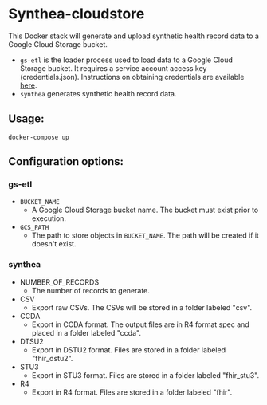 # Synthea-cloudstore
This Docker stack will generate and upload synthetic health record data to a Google Cloud Storage bucket.
- `gs-etl` is the loader process used to load data to a Google Cloud Storage bucket.  It requires a service account access key (credentials.json). Instructions on obtaining credentials are available [here](https://cloud.google.com/iam/docs/creating-managing-service-account-keys).
- `synthea` generates synthetic health record data.

## Usage:
`docker-compose up`

## Configuration options:

### gs-etl
- `BUCKET_NAME`
    - A Google Cloud Storage bucket name.  The bucket must exist prior to execution.
- `GCS_PATH`
    - The path to store objects in `BUCKET_NAME`.  The path will be created if it doesn't exist.

### synthea

- NUMBER_OF_RECORDS
    - The number of records to generate.
- CSV
    - Export raw CSVs.  The CSVs will be stored in a folder labeled "csv".
- CCDA
    - Export in CCDA format.  The output files are in R4 format spec and placed in a folder labeled "ccda".
- DTSU2
    - Export in DSTU2 format.  Files are stored in a folder labeled "fhir_dstu2".
- STU3
    - Export in STU3 format.  Files are stored in a folder labeled "fhir_stu3".
- R4
    - Export in R4 format.  Files are stored in a folder labeled "fhir".